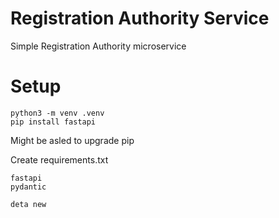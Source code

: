 # Registration Authority Service

Simple Registration Authority microservice

# Setup

```
python3 -m venv .venv
pip install fastapi
````

Might be asled to upgrade pip

Create requirements.txt

```
fastapi
pydantic
```

```
deta new
```